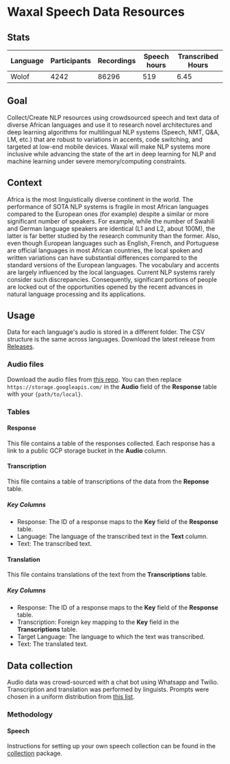# Waxal Speech Data Resources

## Stats
| Language | Participants | Recordings | Speech hours | Transcribed Hours |
|----------|-----|----|-----|-------------------|
| Wolof    |4242 |86296 | 519          | 6.45                 |
## Goal
Collect/Create NLP resources using crowdsourced speech and text data of diverse African languages and use it to research novel architectures and deep learning algorithms for multilingual NLP systems (Speech, NMT, Q&A, LM, etc.) that are robust to variations in accents, code switching, and targeted at low-end mobile devices. Waxal will make NLP systems more inclusive while advancing the state of the art in deep learning for NLP and machine learning under severe  memory/computing constraints.

## Context
Africa is the most linguistically diverse continent in the world. The performance of SOTA NLP systems is fragile in most African languages compared to the European ones (for example) despite a similar or more significant number of speakers. For example, while the number of Swahili and German language speakers are identical (L1 and L2, about 100M), the latter is far better studied by the research community than the former. Also, even though European languages such as English, French, and Portuguese are official languages in most African countries, the local spoken and written variations can have substantial differences compared to the standard versions of the European languages. The vocabulary and accents are largely influenced by the local languages. Current NLP systems rarely consider such discrepancies. Consequently, significant portions of people are locked out of the opportunities opened by the recent advances in natural language processing and its applications.

## Usage
Data for each language's audio is stored in a different folder. The CSV structure is the same across languages. Download the latest release from [Releases](https://github.com/Waxal-Multilingual/speech-data/releases/tag/Live).

### Audio files
Download the audio files from [this repo](https://github.com/Waxal-Multilingual/audio-files). You can then replace `https://storage.googleapis.com/` in the **Audio** field of the **Response** table with your `{path/to/local}`.

### Tables
#### Response
This file contains a table of the responses collected. Each response has a link to a public GCP storage bucket in the **Audio** column.
#### Transcription
This file contains a table of transcriptions of the data from the **Reponse** table.
##### Key Columns 
 - Response: The ID of a response maps to the **Key** field of the **Response** table.
 - Language: The language of the transcribed text in the **Text** column.
 - Text: The transcribed text.
#### Translation
This file contains translations of the text from the **Transcriptions** table.
##### Key Columns 
 - Response: The ID of a response maps to the **Key** field of the **Response** table.
 - Transcription: Foreign key mapping to the **Key** field in the **Transcriptions** table.
 - Target Language: The language to which the text was transcribed.
 - Text: The translated text.

## Data collection
Audio data was crowd-sourced with a chat bot using Whatsapp and Twilio. Transcription and translation was performed by linguists. Prompts were chosen in a uniform distribution from [this list](https://docs.google.com/spreadsheets/d/1wlItYWGXu3GtHWfQD8m8_FcUVqWsCzINPkwDB5fkExs).

### Methodology
#### Speech
Instructions for setting up your own speech collection can be found in the [collection](https://github.com/Waxal-Multilingual/speech-data/tree/main/collection) package.


